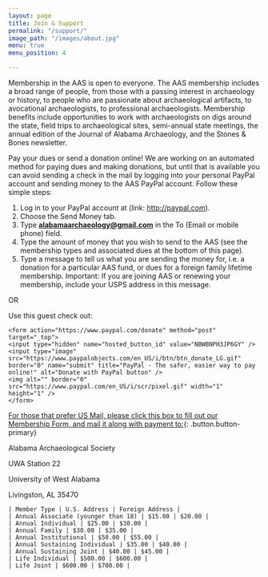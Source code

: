 ```yaml
---
layout: page
title: Join & Support
permalink: "/support/"
image_path: "/images/about.jpg"
menu: true
menu_position: 4

---
```

Membership in the AAS is open to everyone. The AAS membership includes a broad range of people, from those with a passing interest in archaeology or history, to people who are passionate about archaeological artifacts, to avocational archaeologists, to professional archaeologists. Membership benefits include opportunities to work with archaeologists on digs around the state, field trips to archaeological sites, semi-annual state meetings, the annual edition of the Journal of Alabama Archaeology, and the Stones & Bones newsletter.

Pay your dues or send a donation online! We are working on an automated method for paying dues and making donations, but until that is available you can avoid sending a check in the mail by logging into your personal PayPal account and sending money to the AAS PayPal account. Follow these simple steps:

1. Log in to your PayPal account at (link: http://paypal.com).
2. Choose the Send Money tab.
3. Type **alabamaarchaeology@gmail.com** in the To (Email or mobile phone) field.
4. Type the amount of money that you wish to send to the AAS (see the membership types and associated dues at the bottom of this page).
5. Type a message to tell us what you are sending the money for, i.e. a donation for a particular AAS fund, or dues for a foreign family lifetime membership. Important: If you are joining AAS or renewing your membership, include your USPS address in this message.

OR

Use this guest check out:

    <form action="https://www.paypal.com/donate" method="post" target="_top">
    <input type="hidden" name="hosted_button_id" value="NBWBNPH3JP6GY" />
    <input type="image" src="https://www.paypalobjects.com/en_US/i/btn/btn_donate_LG.gif" border="0" name="submit" title="PayPal - The safer, easier way to pay online!" alt="Donate with PayPal button" />
    <img alt="" border="0" src="https://www.paypal.com/en_US/i/scr/pixel.gif" width="1" height="1" />
    </form>
    

[For those that prefer US Mail, please click this box to fill out our Membership Form, and mail it along with payment to:](/uploads/aasmembership.pdf){: .button.button-primary}

Alabama Archaeological Society

UWA Station 22

University of West Alabama

Livingston, AL 35470

    | Member Type | U.S. Address | Foreign Address |
    | Annual Associate (younger than 18) | $15.00 | $20.00 |
    | Annual Individual | $25.00 | $30.00 |
    | Annual Family | $30.00 | $35.00 |
    | Annual Institutional | $50.00 | $55.00 |
    | Annual Sustaining Individual | $35.00 | $40.00 |
    | Annual Sustaining Joint | $40.00 | $45.00 |
    | Life Individual | $500.00 | $600.00 |
    | Life Joint | $600.00 | $700.00 |

<div style="clear:both;"> </div>